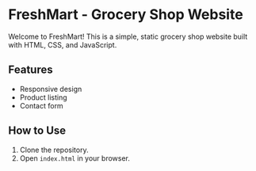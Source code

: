 # FreshMart - Grocery Shop Website

Welcome to FreshMart! This is a simple, static grocery shop website built with HTML, CSS, and JavaScript.

## Features
- Responsive design
- Product listing
- Contact form

## How to Use
1. Clone the repository.
2. Open `index.html` in your browser.
